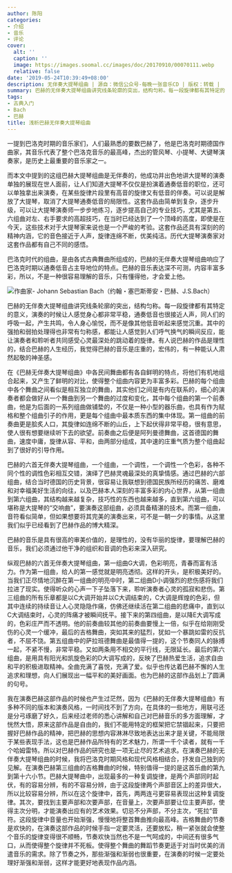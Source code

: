 ```yaml
---
author: 陈阳
categories:
- 介绍
- 音乐
- 评论
cover:
  alt: ''
  caption: ''
  image: https://images.soomal.cc/images/doc/20170910/00070111.webp
  relative: false
date: '2019-05-24T10:39:49+08:00'
description: 无伴奏大提琴组曲 | 源自：微信公众号-每晚一张音乐CD | 版权：转载 |  平均/总评分：10.00/20
summary: 巴赫的无伴奏大提琴组曲讲究线条轮廓的突出，结构匀称。每一段旋律都有其特定的意义，演奏的时候让人感觉身心都非常平稳，通奏低音也很接近人声，同人们的呼吸一起，产生共鸣，令人身心愉悦，而不是像其他低音听起来感觉沉重……
tags:
- 古典入门
- Bach
- 巴赫
title: 浅析巴赫无伴奏大提琴组曲
---
```


一提到巴洛克时期的音乐家们，人们最熟悉的要数巴赫了，他是巴洛克时期德国作曲家，其音乐代表了整个巴洛克音乐的最高峰，杰出的管风琴、小提琴、大键琴演奏家，是历史上最重要的音乐家之一。

而本文中提到的这组巴赫大提琴组曲是无伴奏的，他成功并出色地讲大提琴的演奏单独的展现在世人面前，让人们知道大提琴不仅仅是扮演着通奏低音的职位，还可以单独拿出来演奏，在某些旋律片段里有高音的旋律又有低音的伴奏。可以说是解放了大提琴，取消了大提琴通奏低音的局限性。这套作品由简单到复杂，逐步升级，可以让大提琴演奏师一步步地练习，逐步提高自己的专业技巧，尤其是第五、六组曲对左、右手要求的高超技巧，在当时已经达到了一个顶峰的高度，即使是在今天，这些技术对于大提琴家来说也是一个严峻的考验。这套作品还具有深刻的的精神内涵，它的音色接近于人声，旋律连绵不断，优美纯洁。历代大提琴演奏家对这套作品都有自己不同的感悟。

巴洛克时代的组曲，是由各式古典舞曲所组成的，巴赫的无伴奏大提琴组曲响应了巴洛克时期以通奏低音占主导地位的特点。巴赫的音乐表达深不可测，内容丰富多彩，所以，不是一种很容易理解的音乐，只有懂得他，才会爱上他。

![作曲家- Johann Sebastian Bach（约翰・塞巴斯蒂安・巴赫、J.S.Bach）](https://images.soomal.cc/images/doc/20111225/00015697_01.webp)





巴赫的无伴奏大提琴组曲讲究线条轮廓的突出，结构匀称。每一段旋律都有其特定的意义，演奏的时候让人感觉身心都非常平稳，通奏低音也很接近人声，同人们的呼吸一起，产生共鸣，令人身心愉悦，而不是像其他低音听起来感觉沉重。其中的强拍和弱拍处理得也非常有匀称感，都能让人感觉到人们呼气换气的瞬间反应，能让演奏者和聆听者共同感受心灵最深处的跳动着的旋律。有人说巴赫的作品是理性的，结合巴赫的人生经历，我觉得巴赫的音乐是庄重的，宏伟的，有一种能认人肃然起敬的神圣感。

在《巴赫无伴奏大提琴组曲》中各民间舞曲都有各自鲜明的特点，将他们有机地组合起来，又产生了鲜明的对比，使得整个组曲内容更为丰富多彩。巴赫的每个组曲中各个舞曲之间看似是相互独立的舞曲，其实他们之间是有内在联系的，细心的演奏者都会做好从一个舞曲到另一个舞曲的过度和变化，其中每个组曲的第一个前奏曲，他是为后面的一系列组曲做铺垫的，不仅是一种小型的器乐曲，也具有作为赋格和整个组曲引子的作用，更是每个组曲中最本质东西的集中体现。第一组曲的前奏曲更是脍炙人口，其旋律如连绵不断的山丘，上下起伏得非常平稳，很有意思，使人很有想要继续听下去的欲望。前奏曲之后便是阿列曼德舞曲，这首德国的舞曲，速度中庸，旋律从容、平和，由两部分组成，其中速的庄重气质为整个组曲起到了很好的引导作用。

巴赫的六首无伴奏大提琴组曲，一个组曲，一个调性，一个调性一个色彩，各种不同个性的调性色彩相互交错，演绎了巴赫灵魂最深处的真挚情感。通过巴赫的六部组曲，结合当时德国的历史背景，很容易让我联想到德国民族所经历的痛苦、磨难和对幸福美好生活的向往，以及巴赫本人深刻的丰富多彩的内心世界，从第一组曲到第六组曲，其结构越来越复杂，技巧性的东西也越来越多，直到第六组曲，可以堪称是大提琴的“交响曲”，要演奏这部组曲，必须具备精湛的技术。而第一组曲，音符看似简单，但如果想要将其完美的演奏出来，可不是一朝一夕的事情。从这里我们似乎已经看到了巴赫作品的博大精深。

巴赫的音乐是具有很高的审美价值的，是理性的，没有华丽的旋律，要理解巴赫的音乐，我们必须通过他干净的组织和音调的色彩来深入研究。

纵观巴赫的六首无伴奏大提琴组曲，第一组曲G大调，色彩明亮，青春而富有活力。作为第一组曲，给人的第一感觉就是明亮透彻。这样的开头，是积极美好的。当我们正尽情地沉醉在第一组曲的明亮中时，第二组曲D小调强烈的悲伤感将我们拉进了现实。使得听众的心声一下子坠落下来，聆听演奏者心灵的孤寂和悲伤。第三组曲的所有乐章都是以C大调开始并以C大调结束的，C大调是辉煌的色彩，但其中连续的持续音让人心灵隐隐作痛，仿佛还继续活在第二组曲的悲痛中，直到以C大调结束时，心灵的阵痛才被瞬间抚平。接下来的第四组曲，是以降E大调写成的，色彩庄严而不透明。他的前奏曲较其他的前奏曲要慢上一倍，似乎在给刚刚受伤的心灵一个缓冲，最后的吉格舞曲，突如其来的猛烈，犹如一个暴跳如雷的反抗者，不屈不饶。第五组曲中的萨拉班德舞曲是最值得一提的，这个节奏同人的脉搏一起，不紧不慢，非常平稳。又如两条用不相交的平行线，无限延长。最后的第六组曲，是用具有阳光和凯旋色彩的D大调写成的，反映了巴赫热爱生活，追求自由和平的积极进取精神。全曲充满了喜悦，充满了爱。似乎也传达着巴赫不懈的人生追求和理想，向人们展现出一幅平和的美好画面。也为巴赫的这部作品划上了圆满的句号。

我在演奏巴赫这部作品的时候也产生过茫然，因为《巴赫的无伴奏大提琴组曲》有多种不同的版本和演奏风格，一时间找不到了方向，在具体的一些地方，用联弓还是分弓琢磨了好久，后来经过老师的悉心讲解和自己对巴赫音乐的多方面理解，才恍然大悟，原来这部作品是自由的，我们不能用特定的框架把它禁锢起来，只要把握好巴赫作品的精神，把巴赫的思想内容淋淋尽致地表达出来才是关键，不能局限于某些表现手法，这也是巴赫作品所特有的艺术魅力，所谓一千个读者，就有一千个哈姆雷特。所以对巴赫作品的研究也是一项无止尽的艺术追求。在演奏巴赫的无伴奏大提琴组曲的时候，我将巴洛克时期风格和现代风格相结合，抒发自己独到的见解。在演奏巴赫第三组曲的吉格舞曲的时候，特别值得一提的是这首乐曲的第九到第十六小节。巴赫大提琴曲中，出现最多的一种复调旋律，是两个声部同时起伏，有的容易分辨，有的不容易分辨，由于这段旋律两个声部音区上的差异很大，所以比较容易分辨，所以在这个旋律中，首先，两两连弓更容易表现出这种复调旋律。其次，要找到主要声部和次要声部，在音量上，次要声部要让位主要声部，使得主次分明，才能演奏出应有的艺术效果。切忌不分声部，不分主次，“死拉”音符。这段旋律中音量也开始渐强，慢慢地将整首舞曲推向最高峰。吉格舞曲的节奏是欢快的，在演奏这部作品的时候手指一定要灵活，还要放松，稍一紧张就会使整个音乐的旋律变得很不顺畅，节奏欢快当然也不是一气呵成的，中间还有很多气口，从而使得整个旋律并不死板。使得整个舞曲的舞蹈节奏更适于对当时优美的消遣音乐的需求。除了节奏之外，那些渐强和渐弱也很重要，在演奏的时候一定要处理好渐强和渐弱，这样才能更好地表现作品内涵。